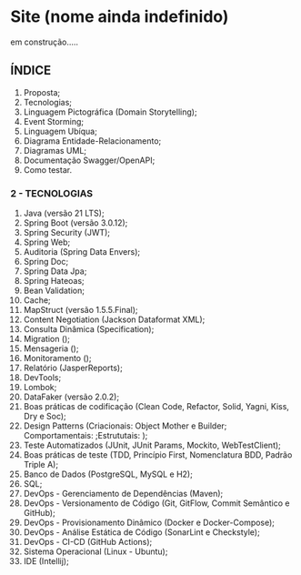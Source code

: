 # Site (nome ainda indefinido)

em construção.....

## ÍNDICE

1. Proposta;
2. Tecnologias;
3. Linguagem Pictográfica (Domain Storytelling);
4. Event Storming;
5. Linguagem Ubíqua;
6. Diagrama Entidade-Relacionamento;
7. Diagramas UML;
8. Documentação Swagger/OpenAPI;
9. Como testar.


### 2 - TECNOLOGIAS

1. Java (versão 21 LTS);
2. Spring Boot (versão 3.0.12);
3. Spring Security (JWT);
4. Spring Web;
5. Auditoria (Spring Data Envers);
6. Spring Doc;
7. Spring Data Jpa;
8. Spring Hateoas;
9. Bean Validation;
10. Cache;
11. MapStruct (versão 1.5.5.Final);
12. Content Negotiation (Jackson Dataformat XML);
13. Consulta Dinâmica (Specification);
14. Migration ();
15. Mensageria ();
16. Monitoramento ();
17. Relatório (JasperReports);
18. DevTools;
19. Lombok;
20. DataFaker (versão 2.0.2);
21. Boas práticas de codificação (Clean Code, Refactor, Solid, Yagni, Kiss, Dry e Soc);
22. Design Patterns (Criacionais: Object Mother e Builder; Comportamentais: ;Estrututais: );
23. Teste Automatizados (JUnit, JUnit Params, Mockito, WebTestClient);
24. Boas práticas de teste (TDD, Princípio First, Nomenclatura BDD, Padrão Triple A);
25. Banco de Dados (PostgreSQL, MySQL e H2);
26. SQL;
27. DevOps - Gerenciamento de Dependências (Maven);
28. DevOps - Versionamento de Código (Git, GitFlow, Commit Semântico e GitHub);
29. DevOps - Provisionamento Dinâmico (Docker e Docker-Compose);
30. DevOps - Análise Estática de Código (SonarLint e Checkstyle);
31. DevOps - CI-CD (GitHub Actions);
32. Sistema Operacional (Linux - Ubuntu);
33. IDE (Intellij);

